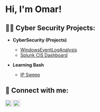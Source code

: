 <h1>Hi, I'm Omar!

<h2>👨‍💻 Cyber Security Projects:</h2>

- <b>CyberSecurity (Projects)</b>
  - [WindowsEventLogAnalysis](https://github.com/omarpascual/WindowsEventLogAnalysis)
  - [Splunk CIS Dashboard](https://github.com/omarpascual/SplunkCIS-Dashboard)

- <b>Learning Bash</b>
  - [IP Sweep](https://github.com/omarpascual/IPsweep)


<h2> 🤳 Connect with me:</h2>

[<img align="left" alt="JoshMadakor | LinkedIn" width="22px" src="https://cdn.jsdelivr.net/npm/simple-icons@v3/icons/linkedin.svg" />][linkedin]
[<img align="left" alt="JoshMadakor | Instagram" width="22px" src="https://cdn.jsdelivr.net/npm/simple-icons@v3/icons/instagram.svg" />][instagram]


[instagram]: https://www.instagram.com/
[linkedin]: https://linkedin.com/in/omar-pascual-905111207/

<!--
**omarpascual/omarpascual** is a ✨ _special_ ✨ repository because its `README.md` (this file) appears on your GitHub profile.

Here are some ideas to get you started:

- 🔭 I’m currently working on ...
- 🌱 I’m currently learning ...
- 👯 I’m looking to collaborate on ...
- 🤔 I’m looking for help with ...
- 💬 Ask me about ...
- 📫 How to reach me: ...
- 😄 Pronouns: ...
- ⚡ Fun fact: ...
-->
